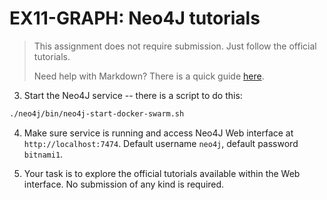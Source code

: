 # EX11-GRAPH: Neo4J tutorials

> This assignment does not require submission. Just follow the official tutorials.
>
> Need help with Markdown? There is a quick guide [here](https://docs.github.com/pt/get-started/writing-on-github/getting-started-with-writing-and-formatting-on-github/basic-writing-and-formatting-syntax).

3. Start the Neo4J service -- there is a script to do this:

```bash
./neo4j/bin/neo4j-start-docker-swarm.sh
```

4. Make sure service is running and access Neo4J Web interface at
   `http://localhost:7474`. Default username `neo4j`, default password `bitnami1`.

5. Your task is to explore the official tutorials available within the Web
   interface. No submission of any kind is required.
